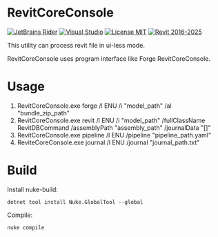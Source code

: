 # RevitCoreConsole

[![JetBrains Rider](https://img.shields.io/badge/JetBrains-Rider-blue.svg)](https://www.jetbrains.com/pycharm)
[![Visual Studio](https://img.shields.io/badge/Visual_Studio-2022-blue.svg)](https://www.jetbrains.com/pycharm)
[![License MIT](https://img.shields.io/badge/License-MIT-blue.svg)](LICENSE.md)
[![Revit 2016-2025](https://img.shields.io/badge/Revit-2016--2025-blue.svg)](https://www.autodesk.com/products/revit/overview)


This utility can process revit file in ui-less mode.

RevitCoreConsole uses program interface like Forge RevitCoreConsole.

# Usage

1. RevitCoreConsole.exe forge /l ENU /i "model_path" /al "bundle_zip_path"
2. RevitCoreConsole.exe revit /l ENU /i "model_path" /fullClassName RevitDBCommand /assemblyPath "assembly_path" /journalData "[]"
3. RevitCoreConsole.exe pipeline /l ENU /pipeline "pipeline_path.yaml"
4. ReviteCoreConsole.exe journal /l ENU /journal "journal_path.txt"

# Build

Install nuke-build:

```
dotnet tool install Nuke.GlobalTool --global
```

Compile:

```
nuke compile
```